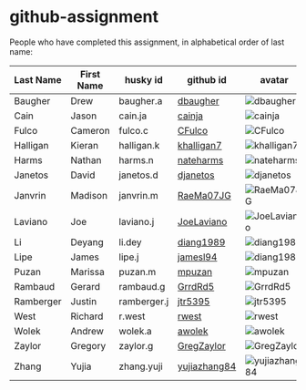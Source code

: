 # github-assignment

People who have completed this assignment, in alphabetical order of last name:

Last Name | First Name | husky id | github id      | avatar
----------| -----------|----------|----------------|---------
Baugher  |   Drew      | baugher.a   | [dbaugher](https://github.com/dbaugher)     | ![dbaugher](https://github.com/dbaugher.png?size=40)
Cain	 |   Jason     | cain.ja     | [cainja](https://github.com/cainja)	| ![cainja](https://github.com/cainja.png?size=40)
Fulco|   Cameron   | fulco.c     | [CFulco](https://github.com/CFulco)         | ![CFulco](https://github.com/CFulco.png?size=40)
Halligan | Kieran      | halligan.k | [khalligan7](https://github.com/khalligan7)         | ![khalligan7](https://github.com/khalligan7.png?size=40)
Harms    |   Nathan    | harms.n     | [nateharms](https://github.com/nateharms)  | ![nateharms](https://github.com/nateharms.png?size=40)
Janetos  |    David    | janetos.d   | [djanetos](https://github.com/djanetos)              | ![djanetos](https://github.com/djanetos.png?size=40)
Janvrin  |  Madison  | janvrin.m   | [RaeMa07JG](https://github.com/RaeMa07JG)           | ![RaeMa07JG](https://github.com/raema07jg.png?size=40)
Laviano  |    Joe      | laviano.j   | [JoeLaviano](https://github.com/JoeLaviano)            | ![JoeLaviano](https://github.com/JoeLaviano.png?size=40)
Li       | Deyang      | li.dey      | [diang1989](https://github.com/diang1989)          | ![diang1989](https://github.com/diang1989.png?size=40)
Lipe     | James       | lipe.j      | [jamesl94](https://github.com/jamesl94)          | ![diang1989](https://github.com/jamesl94.png?size=40)
Puzan     | Marissa    | puzan.m     | [mpuzan](https://github.com/mpuzan)         | ![mpuzan](https://github.com/mpuzan.png?size=40)
Rambaud  | Gerard      | rambaud.g   | [GrrdRd5](https://github.com/GrrdRd5)      |![GrrdRd5](https://github.com/grrdrd5.png?size=40)
Ramberger | Justin     | ramberger.j |   [jtr5395](https://github.com/jtr5395)          | ![jtr5395](https://github.com/jtr5395.png?size=40)
West     |   Richard   | r.west      |   [rwest](https://github.com/rwest)        | ![rwest](https://github.com/rwest.png?size=40)
Wolek    |   Andrew    | wolek.a      |  [awolek](https://github.com/awolek)        | ![awolek](https://github.com/awolek.png?size=40)
Zaylor    |   Gregory     | zaylor.g   | [GregZaylor](https://github.com/GregZaylor)  | ![GregZaylor](https://github.com/GregZaylor.png?size=40)
Zhang    |   Yujia     | zhang.yuji   | [yujiazhang84](https://github.com/yujiazhang84)  | ![yujiazhang84](https://github.com/yujiazhang84.png?size=40)

